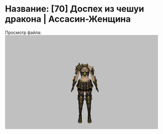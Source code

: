 # Название: [70] Доспех из чешуи дракона | Ассасин-Женщина

Просмотр файла:
![p070006.png](p070006.png)